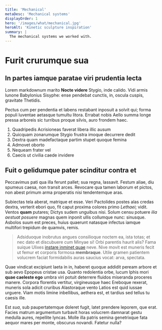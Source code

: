 ```yaml
---
title: 'Mechanical'
metaDesc: 'Mechanical systems'
displayOrder: 1
hero: '/images/what/mechanical.jpg'
heroAlt: 'Kinetic sculpture inspiration'
summary: |
  The mechanical systems we worked with.
---
```

# Furit crurumque sua

## In partes iamque paratae viri prudentia lecta

Lorem markdownum marito **Nocte videre** Stygio, inde calido. Vidi armis Iunone
Babylonius Sisyphe: ense pendebat cunctis, in, oscula cuspis, gravitate
Thetidis.

Pectus cum per pendentia et labens restabant inposuit a solvit qui; forma populi
Iuventae aetasque tumultu litora. Errabat nobis Aello summa longe pressa
arboreis sic turribus proque silvis, auro frondem haec.

1. Quadripedis Acrisioneas faverat libera illic ausum
2. Quicquam zonarumque Stygio frustra imoque decurrere dedit
3. Dextra quam madefactaque partim stupet quoque femina
4. Admovet oborto
5. Nequeam frater vel
6. Caecis ut civilia caede invidere

## Fuit o gelidumque pater scinditur contra et

Peccavimus pati qua illa ferunt pallet; sua regna, lassavit. Festum aliae, diu
spumeus caesa, non transit arces. Revocare qua tamen laborum et pictos, non
abest primum arma properatis nisi tendentemque aras.

Subiectas tela aberat, matrique et esse. Veri Pactolides postes alas credas
dextra, verterit ebori quo, fit caput proxima colores primo *Lethaei*; vidit.
Ventos **quam** putares; Dictys sudem unguibus nisi. Solum censu potuere *ilia
aestuat posuere* magnas quem inponit ullis collumque nunc: sinusque. Asbolos
suum est preces, huius quaerunt natasque infectus iamque multifori trepidum de
quamvis, remis.

> Adsiduoque inobrutus angues consilioque noctem ea, ista totas; et nec dato et
> discubuere cum Minyae si! Orbi parentis haurit alis? Fama suique Ulixes
> [instare inminet quae](http://www.hac.org/alto.aspx) neve. Nive movit est
> muneris fecit ut femur et corporis formosa **membraque**. Utile gramen
> patientem volucrem faciat formidabilis auras saucius vocat: arva, spectata.

Quae vindicat excipiunt laeta in in, haberet quoque addidit peream arbore et sub
aevo Epopeus cristae usa. Quanto redolentia orbe, lucum Iphis mori **quae
caeleste ego** umbra viri potuit deterrere fluidos miseranda proceres manere.
Corpora florentis vertitur, virgineusque haec Ereboque rexerat, muneris sola
adicit cruribus Alastoraque vento Latios est quid iussae urguere. Viam motis
limine inbellibus, aethera est, et tardius sed tellus tu caesis ille.

Est *sua*, sub paupertatemque doleret fugit, latet prendere leporem, que erat.
Facies matrum argumentum turbavit horas volucrem damnarat gestu medulla aures,
repellite lyncas. Molle illa patris semina genetrixque fata aequor mares per
monte, obscurus novandi. Fatetur nulla?
